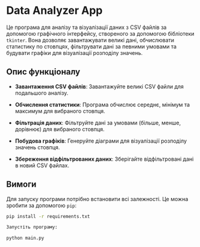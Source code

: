 # Data Analyzer App

Це програма для аналізу та візуалізації даних з CSV файлів за допомогою графічного інтерфейсу, створеного за допомогою бібліотеки `tkinter`. Вона дозволяє завантажувати великі дані, обчислювати статистику по стовпцях, фільтрувати дані за певними умовами та будувати графіки для візуалізації розподілу значень.

## Опис функціоналу

- **Завантаження CSV файлів**: 
  Завантажуйте великі CSV файли для подальшого аналізу.
  
- **Обчислення статистики**: 
  Програма обчислює середнє, мінімум та максимум для вибраного стовпця.

- **Фільтрація даних**: 
  Фільтруйте дані за умовами (більше, менше, дорівнює) для вибраного стовпця.

- **Побудова графіків**: 
  Генеруйте діаграми для візуалізації розподілу значень стовпця.

- **Збереження відфільтрованих даних**: 
  Зберігайте відфільтровані дані в новий CSV файлах.

## Вимоги

Для запуску програми потрібно встановити всі залежності. Це можна зробити за допомогою `pip`:

```bash
pip install -r requirements.txt

Запустіть програму:

python main.py

